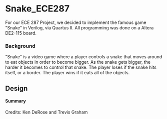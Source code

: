 # Snake_ECE287

For our ECE 287 Project, we decided to implement the famous game "Snake" in Verilog, via Quartus II. All programming was done on a Altera DE2-115 board. 

### Background

"Snake" is a video game where a player controls a snake that moves around to eat objects in order to become bigger. As the snake gets bigger, the harder it becomes to control that snake. The player loses if the snake hits itself, or a border. The player wins if it eats all of the objects. 

## Design
#### Summary



Credits: Ken DeRose and Trevis Graham 
